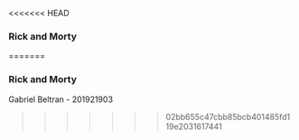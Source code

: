 <<<<<<< HEAD
### Rick and Morty
=======
### Rick and Morty
Gabriel Beltran - 201921903

>>>>>>> 02bb655c47cbb85bcb401485fd119e2031617441
